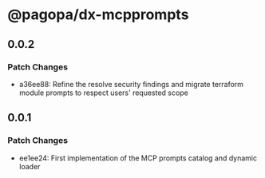 # @pagopa/dx-mcpprompts

## 0.0.2

### Patch Changes

- a36ee88: Refine the resolve security findings and migrate terraform module prompts to respect users' requested scope

## 0.0.1

### Patch Changes

- ee1ee24: First implementation of the MCP prompts catalog and dynamic loader
